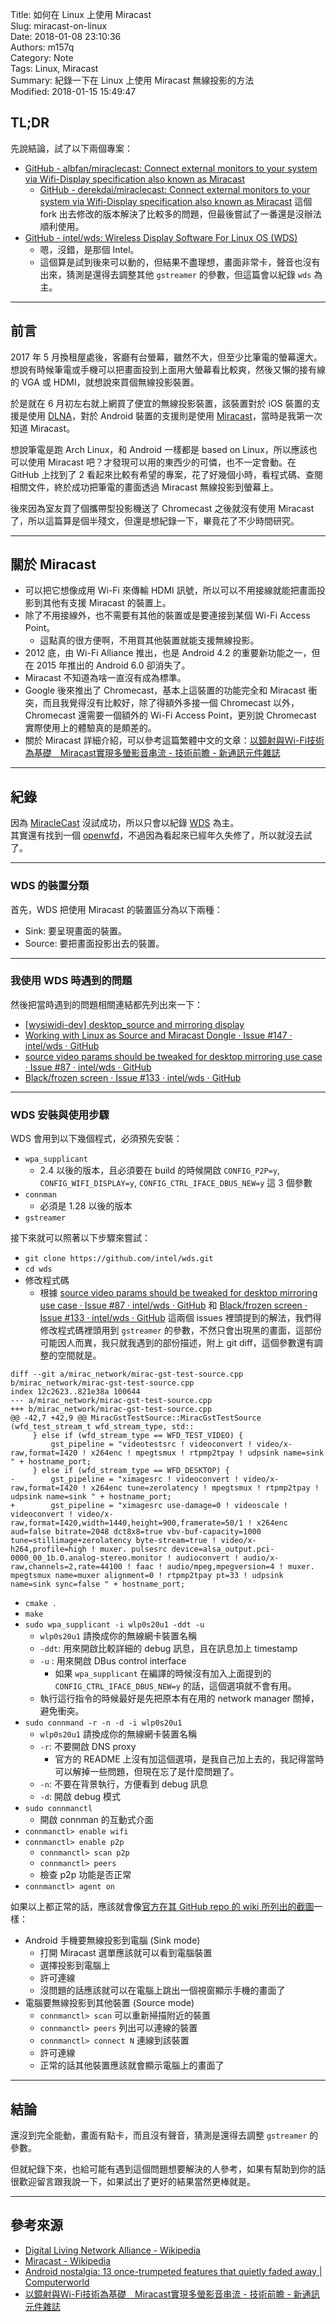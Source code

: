 Title: 如何在 Linux 上使用 Miracast  
Slug: miracast-on-linux  
Date: 2018-01-08 23:10:36  
Authors: m157q  
Category: Note  
Tags: Linux, Miracast  
Summary: 紀錄一下在 Linux 上使用 Miracast 無線投影的方法  
Modified: 2018-01-15 15:49:47  
  
  
## TL;DR  
  
先說結論，試了以下兩個專案：  
  
+ [GitHub - albfan/miraclecast: Connect external monitors to your system via Wifi-Display specification also known as Miracast](https://github.com/albfan/miraclecast)  
    + [GitHub - derekdai/miraclecast: Connect external monitors to your system via Wifi-Display specification also known as Miracast](https://github.com/derekdai/miraclecast) 這個 fork 出去修改的版本解決了比較多的問題，但最後嘗試了一番還是沒辦法順利使用。  
+ [GitHub - intel/wds: Wireless Display Software For Linux OS (WDS)](https://github.com/intel/wds)  
    + 嗯，沒錯，是那個 Intel。  
    + 這個算是試到後來可以動的，但結果不盡理想，畫面非常卡，聲音也沒有出來，猜測是還得去調整其他 `gstreamer` 的參數，但這篇會以紀錄 `wds` 為主。  
  
---  
  
## 前言  
  
2017 年 5 月換租屋處後，客廳有台螢幕，雖然不大，但至少比筆電的螢幕還大。想說有時候筆電或手機可以把畫面投到上面用大螢幕看比較爽，然後又懶的接有線的 VGA 或 HDMI，就想說來買個無線投影裝置。  
  
於是就在 6 月初左右就上網買了便宜的無線投影裝置，該裝置對於 iOS 裝置的支援是使用 [DLNA](https://en.wikipedia.org/wiki/Digital_Living_Network_Alliance)，對於 Android 裝置的支援則是使用 [Miracast](https://en.wikipedia.org/wiki/Miracast)，當時是我第一次知道 Miracast。  
  
想說筆電是跑 Arch Linux，和 Android 一樣都是 based on Linux，所以應該也可以使用 Miracast 吧？才發現可以用的東西少的可憐，也不一定會動。在 GitHub 上找到了 2 看起來比較有希望的專案，花了好幾個小時，看程式碼、查閱相關文件，終於成功把筆電的畫面透過 Miracast 無線投影到螢幕上。  
  
後來因為室友買了個攜帶型投影機送了 Chromecast 之後就沒有使用 Miracast 了，所以這篇算是個半殘文，但還是想紀錄一下，畢竟花了不少時間研究。  
  
---  
  
## 關於 Miracast  
  
+ 可以把它想像成用 Wi-Fi 來傳輸 HDMI 訊號，所以可以不用接線就能把畫面投影到其他有支援 Miracast 的裝置上。  
+ 除了不用接線外，也不需要有其他的裝置或是要連接到某個 Wi-Fi Access Point。  
    + 這點真的很方便啊，不用買其他裝置就能支援無線投影。  
+ 2012 底，由 Wi-Fi Alliance 推出，也是 Android 4.2 的重要新功能之一，但在 2015 年推出的 Android 6.0 卻消失了。  
+ Miracast 不知道為啥一直沒有成為標準。  
+ Google 後來推出了 Chromecast，基本上這裝置的功能完全和 Miracast 衝突，而且我覺得沒有比較好，除了得額外多接一個 Chromecast 以外，Chromecast 還需要一個額外的 Wi-Fi Access Point，更別說 Chromecast 實際使用上的體驗真的是頗差的。  
+ 關於 Miracast 詳細介紹，可以參考這篇繁體中文的文章：[以鏡射與Wi-Fi技術為基礎　Miracast實現多螢影音串流 - 技術前瞻 - 新通訊元件雜誌](http://www.2cm.com.tw/technologyshow_content.asp?sn=1304260008)  
  
---  
  
##  紀錄  
  
因為 [MiracleCast](https://github.com/derekdai/miraclecast) 沒試成功，所以只會以紀錄 [WDS](https://github.com/intel/wds) 為主。  
其實還有找到一個 [openwfd](https://cgit.freedesktop.org/~dvdhrm/openwfd/)，不過因為看起來已經年久失修了，所以就沒去試了。  
  
---  
  
### WDS 的裝置分類  
  
首先，WDS 把使用 Miracast 的裝置區分為以下兩種：  
  
+ Sink: 要呈現畫面的裝置。  
+ Source: 要把畫面投影出去的裝置。  
  
---  
  
### 我使用 WDS 時遇到的問題  
  
然後把當時遇到的問題相關連結都先列出來一下：  
  
+ [\[wysiwidi-dev\] desktop_source and mirroring display](https://lists.01.org/pipermail/wysiwidi-dev/2015-April/000012.html)  
+ [Working with Linux as Source and Miracast Dongle · Issue #147 · intel/wds · GitHub](https://github.com/intel/wds/issues/147)  
+ [source video params should be tweaked for desktop mirroring use case · Issue #87 · intel/wds · GitHub](https://github.com/intel/wds/issues/87)  
+ [Black/frozen screen · Issue #133 · intel/wds · GitHub](https://github.com/intel/wds/issues/133)  
  
---  
  
### WDS 安裝與使用步驟  
  
WDS 會用到以下幾個程式，必須預先安裝：  
  
+ `wpa_supplicant`  
    + 2.4 以後的版本，且必須要在 build 的時候開啟 `CONFIG_P2P=y`, `CONFIG_WIFI_DISPLAY=y`, `CONFIG_CTRL_IFACE_DBUS_NEW=y` 這 3 個參數  
+ `connman`  
    + 必須是 1.28 以後的版本  
+ `gstreamer`  
  
接下來就可以照著以下步驟來嘗試：  
  
+ `git clone https://github.com/intel/wds.git`  
+ `cd wds`  
+ 修改程式碼  
    + 根據 [source video params should be tweaked for desktop mirroring use case · Issue #87 · intel/wds · GitHub](https://github.com/intel/wds/issues/87) 和 [Black/frozen screen · Issue #133 · intel/wds · GitHub](https://github.com/intel/wds/issues/133) 這兩個 issues 裡頭提到的解法，我們得修改程式碼裡頭用到 `gstreamer` 的參數，不然只會出現黑的畫面，這部份可能因人而異，我只就我遇到的部份描述，附上 git diff，這個參數還有調整的空間就是。  
  
```  
diff --git a/mirac_network/mirac-gst-test-source.cpp b/mirac_network/mirac-gst-test-source.cpp  
index 12c2623..821e38a 100644  
--- a/mirac_network/mirac-gst-test-source.cpp  
+++ b/mirac_network/mirac-gst-test-source.cpp  
@@ -42,7 +42,9 @@ MiracGstTestSource::MiracGstTestSource (wfd_test_stream_t wfd_stream_type, std::  
     } else if (wfd_stream_type == WFD_TEST_VIDEO) {  
         gst_pipeline = "videotestsrc ! videoconvert ! video/x-raw,format=I420 ! x264enc ! mpegtsmux ! rtpmp2tpay ! udpsink name=sink " + hostname_port;  
     } else if (wfd_stream_type == WFD_DESKTOP) {  
-        gst_pipeline = "ximagesrc ! videoconvert ! video/x-raw,format=I420 ! x264enc tune=zerolatency ! mpegtsmux ! rtpmp2tpay ! udpsink name=sink " + hostname_port;  
+        gst_pipeline = "ximagesrc use-damage=0 ! videoscale ! videoconvert ! video/x-raw,format=I420,width=1440,height=900,framerate=50/1 ! x264enc aud=false bitrate=2048 dct8x8=true vbv-buf-capacity=1000 tune=stillimage+zerolatency byte-stream=true ! video/x-h264,profile=high ! muxer. pulsesrc device=alsa_output.pci-0000_00_1b.0.analog-stereo.monitor ! audioconvert ! audio/x-raw,channels=2,rate=44100 ! faac ! audio/mpeg,mpegversion=4 ! muxer. mpegtsmux name=muxer alignment=0 ! rtpmp2tpay pt=33 ! udpsink name=sink sync=false " + hostname_port;  
```  
  
+ `cmake .`  
+ `make`  
+ `sudo wpa_supplicant -i wlp0s20u1 -ddt -u`  
    + `wlp0s20u1` 請換成你的無線網卡裝置名稱  
    + `-ddt`: 用來開啟比較詳細的 debug 訊息，且在訊息加上 timestamp  
    + `-u` : 用來開啟 DBus control interface  
        + 如果 `wpa_supplicant` 在編譯的時候沒有加入上面提到的 `CONFIG_CTRL_IFACE_DBUS_NEW=y` 的話，這個選項就不會有用。  
    + 執行這行指令的時候最好是先把原本有在用的 network manager 關掉，避免衝突。  
+ `sudo connmand -r -n -d -i wlp0s20u1`  
    + `wlp0s20u1` 請換成你的無線網卡裝置名稱  
    + `-r`: 不要開啟 DNS proxy  
        + 官方的 README 上沒有加這個選項，是我自己加上去的，我記得當時可以解掉一些問題，但現在忘了是什麼問題了。  
    + `-n`: 不要在背景執行，方便看到 debug 訊息  
    + `-d`: 開啟 debug 模式  
+ `sudo connmanctl`  
    + 開啟 connman 的互動式介面  
+ `connmanctl> enable wifi`  
+ `connmanctl> enable p2p`  
    + `connmanctl> scan p2p`  
    + `connmanctl> peers`  
    + 檢查 p2p 功能是否正常  
+ `connmanctl> agent on`  
  
如果以上都正常的話，應該就會像[官方在其 GitHub repo 的 wiki 所列出的截圖](https://github.com/intel/wds/wiki)一樣：  
  
+ Android 手機要無線投影到電腦 (Sink mode)  
    + 打開 Miracast 選單應該就可以看到電腦裝置  
    + 選擇投影到電腦上  
    + 許可連線  
    + 沒問題的話應該就可以在電腦上跳出一個視窗顯示手機的畫面了  
+ 電腦要無線投影到其他裝置 (Source mode)  
    + `connmanctl> scan` 可以重新掃描附近的裝置  
    + `connmanctl> peers` 列出可以連線的裝置  
    + `connmanctl> connect N` 連線到該裝置  
    + 許可連線  
    + 正常的話其他裝置應該就會顯示電腦上的畫面了  
  
---  
  
## 結論  
  
還沒到完全能動，畫面有點卡，而且沒有聲音，猜測是還得去調整 `gstreamer` 的參數。  
  
但就紀錄下來，也給可能有遇到這個問題想要解決的人參考，如果有幫助到你的話很歡迎留言跟我說一下，如果試出了更好的結果當然更棒就是。  
  
---  
  
## 參考來源  
  
+ [Digital Living Network Alliance - Wikipedia](https://en.wikipedia.org/wiki/Digital_Living_Network_Alliance)  
+ [Miracast - Wikipedia](https://en.wikipedia.org/wiki/Miracast)  
+ [Android nostalgia: 13 once-trumpeted features that quietly faded away | Computerworld](https://www.computerworld.com/article/3239864/android/android-nostalgia-old-features.html)  
+ [以鏡射與Wi-Fi技術為基礎　Miracast實現多螢影音串流 - 技術前瞻 - 新通訊元件雜誌](http://www.2cm.com.tw/technologyshow_content.asp?sn=1304260008)  
